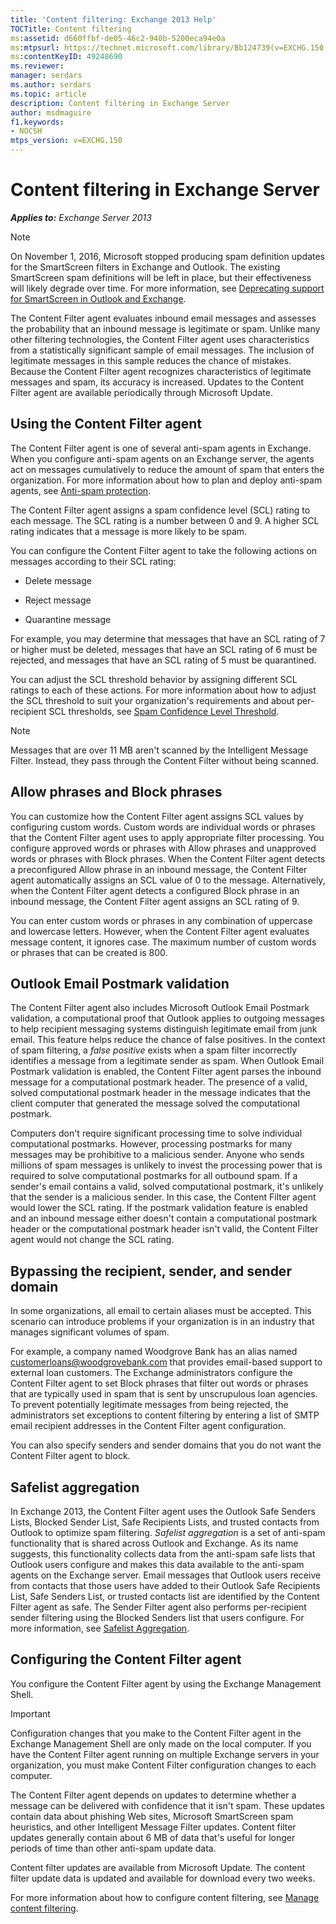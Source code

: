 ```yaml
---
title: 'Content filtering: Exchange 2013 Help'
TOCTitle: Content filtering
ms:assetid: d660ffbf-de05-46c2-940b-5200eca94e0a
ms:mtpsurl: https://technet.microsoft.com/library/Bb124739(v=EXCHG.150)
ms:contentKeyID: 49248690
ms.reviewer: 
manager: serdars
ms.author: serdars
ms.topic: article
description: Content filtering in Exchange Server
author: msdmaguire
f1.keywords:
- NOCSH
mtps_version: v=EXCHG.150
---
```


# Content filtering in Exchange Server

_**Applies to:** Exchange Server 2013_

> [!NOTE]
> On November 1, 2016, Microsoft stopped producing spam definition updates for the SmartScreen filters in Exchange and Outlook. The existing SmartScreen spam definitions will be left in place, but their effectiveness will likely degrade over time. For more information, see <A href="https://techcommunity.microsoft.com/t5/exchange-team-blog/deprecating-support-for-smartscreen-in-outlook-and-exchange/ba-p/605332">Deprecating support for SmartScreen in Outlook and Exchange</A>.

The Content Filter agent evaluates inbound email messages and assesses the probability that an inbound message is legitimate or spam. Unlike many other filtering technologies, the Content Filter agent uses characteristics from a statistically significant sample of email messages. The inclusion of legitimate messages in this sample reduces the chance of mistakes. Because the Content Filter agent recognizes characteristics of legitimate messages and spam, its accuracy is increased. Updates to the Content Filter agent are available periodically through Microsoft Update.

## Using the Content Filter agent

The Content Filter agent is one of several anti-spam agents in Exchange. When you configure anti-spam agents on an Exchange server, the agents act on messages cumulatively to reduce the amount of spam that enters the organization. For more information about how to plan and deploy anti-spam agents, see [Anti-spam protection](anti-spam-protection-exchange-2013-help.md).

The Content Filter agent assigns a spam confidence level (SCL) rating to each message. The SCL rating is a number between 0 and 9. A higher SCL rating indicates that a message is more likely to be spam.

You can configure the Content Filter agent to take the following actions on messages according to their SCL rating:

- Delete message

- Reject message

- Quarantine message

For example, you may determine that messages that have an SCL rating of 7 or higher must be deleted, messages that have an SCL rating of 6 must be rejected, and messages that have an SCL rating of 5 must be quarantined.

You can adjust the SCL threshold behavior by assigning different SCL ratings to each of these actions. For more information about how to adjust the SCL threshold to suit your organization's requirements and about per-recipient SCL thresholds, see [Spam Confidence Level Threshold](spam-confidence-level-threshold-exchange-2013-help.md).

> [!NOTE]
> Messages that are over 11&nbsp;MB aren't scanned by the Intelligent Message Filter. Instead, they pass through the Content Filter without being scanned.

## Allow phrases and Block phrases

You can customize how the Content Filter agent assigns SCL values by configuring custom words. Custom words are individual words or phrases that the Content Filter agent uses to apply appropriate filter processing. You configure approved words or phrases with Allow phrases and unapproved words or phrases with Block phrases. When the Content Filter agent detects a preconfigured Allow phrase in an inbound message, the Content Filter agent automatically assigns an SCL value of 0 to the message. Alternatively, when the Content Filter agent detects a configured Block phrase in an inbound message, the Content Filter agent assigns an SCL rating of 9.

You can enter custom words or phrases in any combination of uppercase and lowercase letters. However, when the Content Filter agent evaluates message content, it ignores case. The maximum number of custom words or phrases that can be created is 800.

## Outlook Email Postmark validation

The Content Filter agent also includes Microsoft Outlook Email Postmark validation, a computational proof that Outlook applies to outgoing messages to help recipient messaging systems distinguish legitimate email from junk email. This feature helps reduce the chance of false positives. In the context of spam filtering, a *false positive* exists when a spam filter incorrectly identifies a message from a legitimate sender as spam. When Outlook Email Postmark validation is enabled, the Content Filter agent parses the inbound message for a computational postmark header. The presence of a valid, solved computational postmark header in the message indicates that the client computer that generated the message solved the computational postmark.

Computers don't require significant processing time to solve individual computational postmarks. However, processing postmarks for many messages may be prohibitive to a malicious sender. Anyone who sends millions of spam messages is unlikely to invest the processing power that is required to solve computational postmarks for all outbound spam. If a sender's email contains a valid, solved computational postmark, it's unlikely that the sender is a malicious sender. In this case, the Content Filter agent would lower the SCL rating. If the postmark validation feature is enabled and an inbound message either doesn't contain a computational postmark header or the computational postmark header isn't valid, the Content Filter agent would not change the SCL rating.

## Bypassing the recipient, sender, and sender domain

In some organizations, all email to certain aliases must be accepted. This scenario can introduce problems if your organization is in an industry that manages significant volumes of spam.

For example, a company named Woodgrove Bank has an alias named customerloans@woodgrovebank.com that provides email-based support to external loan customers. The Exchange administrators configure the Content Filter agent to set Block phrases that filter out words or phrases that are typically used in spam that is sent by unscrupulous loan agencies. To prevent potentially legitimate messages from being rejected, the administrators set exceptions to content filtering by entering a list of SMTP email recipient addresses in the Content Filter agent configuration.

You can also specify senders and sender domains that you do not want the Content Filter agent to block.

## Safelist aggregation

In Exchange 2013, the Content Filter agent uses the Outlook Safe Senders Lists, Blocked Sender List, Safe Recipients Lists, and trusted contacts from Outlook to optimize spam filtering. *Safelist aggregation* is a set of anti-spam functionality that is shared across Outlook and Exchange. As its name suggests, this functionality collects data from the anti-spam safe lists that Outlook users configure and makes this data available to the anti-spam agents on the Exchange server. Email messages that Outlook users receive from contacts that those users have added to their Outlook Safe Recipients List, Safe Senders List, or trusted contacts list are identified by the Content Filter agent as safe. The Sender Filter agent also performs per-recipient sender filtering using the Blocked Senders list that users configure. For more information, see [Safelist Aggregation](safelist-aggregation-exchange-2013-help.md).

## Configuring the Content Filter agent

You configure the Content Filter agent by using the Exchange Management Shell.

> [!IMPORTANT]
> Configuration changes that you make to the Content Filter agent in the Exchange Management Shell are only made on the local computer. If you have the Content Filter agent running on multiple Exchange servers in your organization, you must make Content Filter configuration changes to each computer.

The Content Filter agent depends on updates to determine whether a message can be delivered with confidence that it isn't spam. These updates contain data about phishing Web sites, Microsoft SmartScreen spam heuristics, and other Intelligent Message Filter updates. Content filter updates generally contain about 6 MB of data that's useful for longer periods of time than other anti-spam update data.

Content filter updates are available from Microsoft Update. The content filter update data is updated and available for download every two weeks.

For more information about how to configure content filtering, see [Manage content filtering](manage-content-filtering-exchange-2013-help.md).
